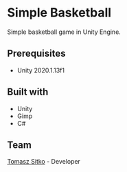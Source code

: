 # Simple Basketball

Simple basketball game in Unity Engine.

## Prerequisites

* Unity 2020.1.13f1

## Built with

* Unity
* Gimp
* C#

## Team

[Tomasz Sitko](mailto:contact@tomaszsitko.pl) - Developer
